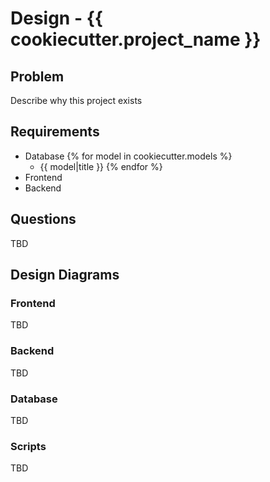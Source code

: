 # Design - {{ cookiecutter.project_name }}

## Problem

Describe why this project exists

## Requirements

- Database
  {% for model in cookiecutter.models %}
  - {{ model|title }}
    {% endfor %}
- Frontend
- Backend

## Questions

TBD

## Design Diagrams

### Frontend

TBD

### Backend

TBD

### Database

TBD

### Scripts

TBD
